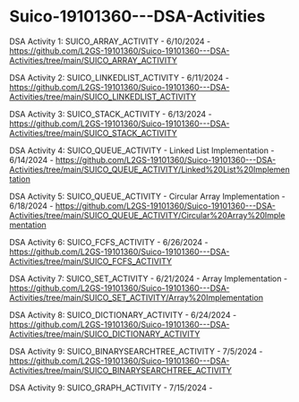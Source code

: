 # Suico-19101360---DSA-Activities

DSA Activity 1: SUICO_ARRAY_ACTIVITY - 6/10/2024 - https://github.com/L2GS-19101360/Suico-19101360---DSA-Activities/tree/main/SUICO_ARRAY_ACTIVITY

DSA Activity 2: SUICO_LINKEDLIST_ACTIVITY - 6/11/2024 - https://github.com/L2GS-19101360/Suico-19101360---DSA-Activities/tree/main/SUICO_LINKEDLIST_ACTIVITY

DSA Activity 3: SUICO_STACK_ACTIVITY - 6/13/2024 - https://github.com/L2GS-19101360/Suico-19101360---DSA-Activities/tree/main/SUICO_STACK_ACTIVITY

DSA Activity 4: SUICO_QUEUE_ACTIVITY - Linked List Implementation - 6/14/2024 - https://github.com/L2GS-19101360/Suico-19101360---DSA-Activities/tree/main/SUICO_QUEUE_ACTIVITY/Linked%20List%20Implementation

DSA Activity 5: SUICO_QUEUE_ACTIVITY - Circular Array Implementation - 6/18/2024 - https://github.com/L2GS-19101360/Suico-19101360---DSA-Activities/tree/main/SUICO_QUEUE_ACTIVITY/Circular%20Array%20Implementation

DSA Activity 6: SUICO_FCFS_ACTIVITY - 6/26/2024 - https://github.com/L2GS-19101360/Suico-19101360---DSA-Activities/tree/main/SUICO_FCFS_ACTIVITY

DSA Activity 7: SUICO_SET_ACTIVITY - 6/21/2024 - Array Implementation - https://github.com/L2GS-19101360/Suico-19101360---DSA-Activities/tree/main/SUICO_SET_ACTIVITY/Array%20Implementation

DSA Activity 8: SUICO_DICTIONARY_ACTIVITY - 6/24/2024 - https://github.com/L2GS-19101360/Suico-19101360---DSA-Activities/tree/main/SUICO_DICTIONARY_ACTIVITY

DSA Activity 9: SUICO_BINARYSEARCHTREE_ACTIVITY - 7/5/2024 - https://github.com/L2GS-19101360/Suico-19101360---DSA-Activities/tree/main/SUICO_BINARYSEARCHTREE_ACTIVITY

DSA Activity 9: SUICO_GRAPH_ACTIVITY - 7/15/2024 -
